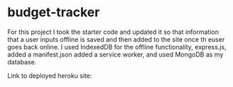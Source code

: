 # budget-tracker

For this project I took the starter code and updated it so that information that a user inputs offline is saved and then added to the site once th euser goes back online. I used IndexedDB for the offline functionality, express.js, added a manifest.json added a service worker, and used MongoDB as my database. 

Link to deployed heroku site: 